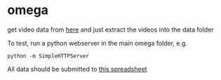 # omega

get video data from [here](https://drive.google.com/file/d/0B_Ef3i8Bsx5BUk5HeFJjUkV3QjA/view?usp=sharing) and just extract the videos into the data folder

To test, run a python webserver in the main omega folder, e.g.

`python -m SimpleHTTPServer`

All data should be submitted to [this spreadsheet](https://docs.google.com/spreadsheets/d/1tXHsKLmbb3gGOmN4d5EBhSZLju_ySl_XDfo6RyM-3wc/edit#gid=584506256)
